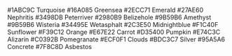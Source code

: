 #1ABC9C Turquoise
#16A085 Greensea
#2ECC71 Emerald
#27AE60 Nephritis
#3498DB Peterriver
#2980B9 Belizehole
#9B59B6 Amethyst
#9B59B6 Wisteria
#34495E Wetasphalt
#2C3E50 Midnightblue
#F1C40F Sunflower
#F39C12 Orange
#E67E22 Carrot
#D35400 Pumpkin
#E74C3C Alizarin
#C0392B Pomegranate
#ECF0F1 Clouds
#BDC3C7 Silver
#95A5A6 Concrete
#7F8C8D Asbestos
